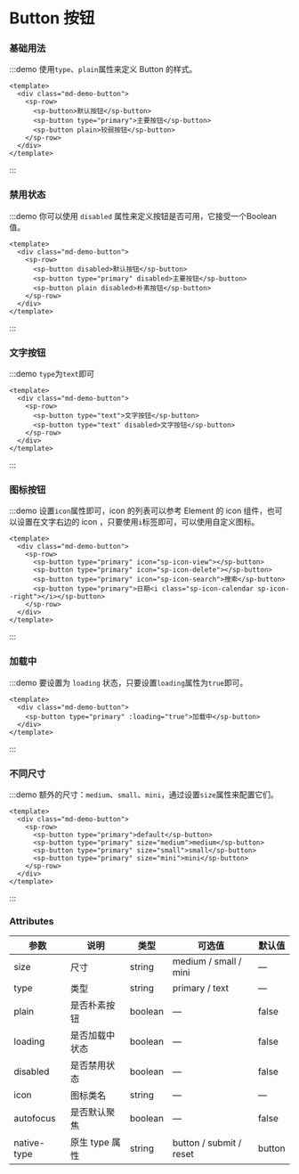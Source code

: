 # Button 按钮

### 基础用法

:::demo 使用`type`、`plain`属性来定义 Button 的样式。
```vue
<template>
  <div class="md-demo-button">
    <sp-row>
      <sp-button>默认按钮</sp-button>
      <sp-button type="primary">主要按钮</sp-button>
      <sp-button plain>较弱按钮</sp-button>
    </sp-row>
  </div>
</template>
```
:::


### 禁用状态

:::demo 你可以使用 `disabled` 属性来定义按钮是否可用，它接受一个Boolean值。
```vue
<template>
  <div class="md-demo-button">
    <sp-row>
      <sp-button disabled>默认按钮</sp-button>
      <sp-button type="primary" disabled>主要按钮</sp-button>
      <sp-button plain disabled>朴素按钮</sp-button>
    </sp-row>
  </div>
</template>
```
:::


### 文字按钮

:::demo `type`为`text`即可
```vue
<template>
  <div class="md-demo-button">
    <sp-row>
      <sp-button type="text">文字按钮</sp-button>
      <sp-button type="text" disabled>文字按钮</sp-button>
    </sp-row>
  </div>
</template>
```
:::


### 图标按钮

:::demo 设置`icon`属性即可，icon 的列表可以参考 Element 的 icon 组件，也可以设置在文字右边的 icon ，只要使用`i`标签即可，可以使用自定义图标。
```vue
<template>
  <div class="md-demo-button">
    <sp-row>
      <sp-button type="primary" icon="sp-icon-view"></sp-button>
      <sp-button type="primary" icon="sp-icon-delete"></sp-button>
      <sp-button type="primary" icon="sp-icon-search">搜索</sp-button>
      <sp-button type="primary">日期<i class="sp-icon-calendar sp-icon--right"></i></sp-button>
    </sp-row>
  </div>
</template>
```
:::

### 加载中

:::demo 要设置为 `loading` 状态，只要设置`loading`属性为`true`即可。
```vue
<template>
  <div class="md-demo-button">
    <sp-button type="primary" :loading="true">加载中</sp-button>
  </div>
</template>
```
:::


### 不同尺寸

:::demo 额外的尺寸：`medium`、`small`、`mini`，通过设置`size`属性来配置它们。
```vue
<template>
  <div class="md-demo-button">
    <sp-row>
      <sp-button type="primary">default</sp-button>
      <sp-button type="primary" size="medium">medium</sp-button>
      <sp-button type="primary" size="small">small</sp-button>
      <sp-button type="primary" size="mini">mini</sp-button>
    </sp-row>
  </div>
</template>
```
:::

### Attributes
| 参数      | 说明    | 类型      | 可选值       | 默认值   |
|---------- |-------- |---------- |-------------  |-------- |
| size     | 尺寸   | string  |   medium / small / mini            |    —     |
| type     | 类型   | string    |   primary / text |     —    |
| plain     | 是否朴素按钮   | boolean    | — | false   |
| loading     | 是否加载中状态   | boolean    | — | false   |
| disabled  | 是否禁用状态    | boolean   | —   | false   |
| icon  | 图标类名 | string   |  —  |  —  |
| autofocus  | 是否默认聚焦 | boolean   |  —  |  false  |
| native-type | 原生 type 属性 | string | button / submit / reset | button |


<style>
  .components--main {
    .md-demo-button .sp-row .sp-button{
      margin-left: 10px;
      margin-bottom: 10px;
    }
    .md-demo-button .sp-icon--right {
      margin-left: 5px;
    }
  }
</style>